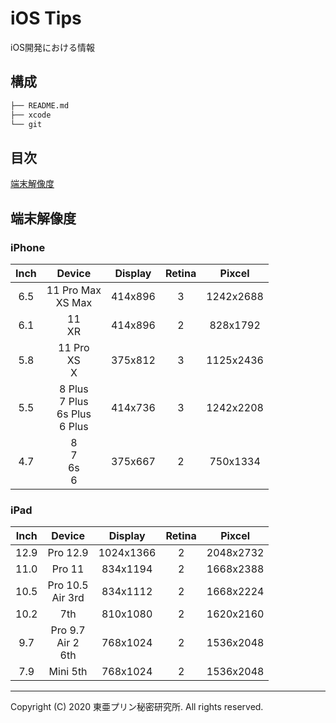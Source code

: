 # iOS Tips

iOS開発における情報

## 構成

```sh
├── README.md
├── xcode
└── git
```

## 目次

[端末解像度](#端末解像度)

## 端末解像度

### iPhone

| Inch | Device | Display | Retina | Pixcel |
| :--: | :--: | :--: | :--: | :--: |
| 6.5 | 11 Pro Max<br/>XS Max | 414x896 | 3 | 1242x2688 |
| 6.1 | 11<br/>XR | 414x896 | 2 | 828x1792 |
| 5.8 | 11 Pro<br/>XS<br/>X | 375x812 | 3 | 1125x2436 |
| 5.5 | 8 Plus<br/>7 Plus<br/>6s Plus<br/>6 Plus | 414x736 | 3 | 1242x2208 |
| 4.7 | 8<br/>7</br>6s<br/>6 | 375x667 | 2 | 750x1334 |

### iPad

| Inch | Device | Display | Retina | Pixcel |
| :--: | :--: | :--: | :--: | :--: |
| 12.9 | Pro 12.9 | 1024x1366 | 2 | 2048x2732 |
| 11.0 | Pro 11 | 834x1194 | 2 | 1668x2388 |
| 10.5 | Pro 10.5<br/>Air 3rd | 834x1112 | 2 | 1668x2224 |
| 10.2 | 7th | 810x1080 | 2 | 1620x2160	 |
| 9.7 | Pro 9.7<br/>Air 2<br/>6th | 768x1024 | 2 | 1536x2048 |
| 7.9 | Mini 5th | 768x1024 | 2 | 1536x2048 |

---

Copyright (C) 2020 東亜プリン秘密研究所. All rights reserved.
